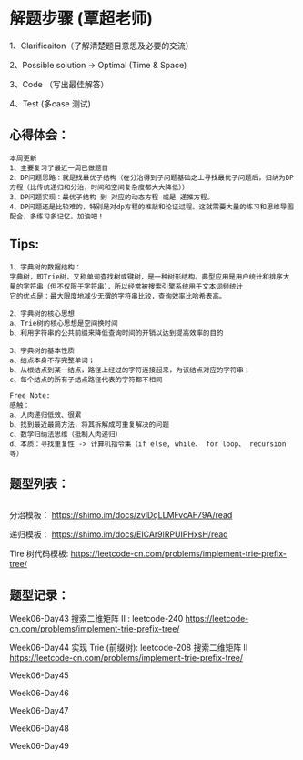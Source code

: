 # 解题步骤 (覃超老师)
1、Clarificaiton（了解清楚题目意思及必要的交流）

2、Possible solution -> Optimal (Time & Space)

3、Code （写出最佳解答）

4、Test (多case 测试)

## 心得体会：

```
本周更新
1、主要复习了最近一周已做题目
2、DP问题思路：就是找最优子结构（在分治得到子问题基础之上寻找最优子问题后，归纳为DP方程（比传统递归和分治，时间和空间复杂度都大大降低））
3、DP问题实现：最优子结构 到 对应的动态方程 或是 递推方程。
4、DP问题还是比较难的，特别是对dp方程的推敲和论证过程。这就需要大量的练习和思维导图配合，多练习多记忆。加油吧！

```

## Tips:

```
1、字典树的数据结构：
字典树，即Trie树，又称单词查找树或键树，是一种树形结构。典型应用是用户统计和排序大量的字符串（但不仅限于字符串），所以经常被搜索引擎系统用于文本词频统计
它的优点是：最大限度地减少无谓的字符串比较，查询效率比哈希表高。

2、字典树的核心思想
a、Trie树的核心思想是空间换时间
b、利用字符串的公共前缀来降低查询时间的开销以达到提高效率的目的

3、字典树的基本性质
a、结点本身不存完整单词；
b、从根结点到某一结点，路径上经过的字符连接起来，为该结点对应的字符串；
c、每个结点的所有子结点路径代表的字符都不相同

Free Note:
感触：
a、人肉递归低效、很累
b、找到最近最简方法，将其拆解成可重复解决的问题
c、数学归纳法思维（抵制人肉递归）
d、本质：寻找重复性 -> 计算机指令集（if else, while、 for loop、 recursion等）

```
## 题型列表：
```

```

分治模板：
https://shimo.im/docs/zvlDqLLMFvcAF79A/read

递归模板：
https://shimo.im/docs/EICAr9lRPUIPHxsH/read

Tire 树代码模板:
https://leetcode-cn.com/problems/implement-trie-prefix-tree/


## 题型记录：
Week06-Day43
搜索二维矩阵 II : leetcode-240
https://leetcode-cn.com/problems/implement-trie-prefix-tree/


Week06-Day44
实现 Trie (前缀树): leetcode-208
搜索二维矩阵 II 
https://leetcode-cn.com/problems/implement-trie-prefix-tree/


Week06-Day45



Week06-Day46



Week06-Day47


Week06-Day48



Week06-Day49







